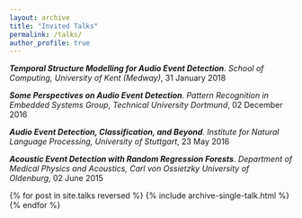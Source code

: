 ```yaml
---
layout: archive
title: "Invited Talks"
permalink: /talks/
author_profile: true
---
```


___Temporal Structure Modelling for Audio Event Detection___. *School of Computing, University of Kent (Medway)*, 31 January 2018

___Some Perspectives on Audio Event Detection___. *Pattern Recognition in Embedded Systems Group, Technical University Dortmund*, 02 December 2016

___Audio Event Detection, Classification, and Beyond___. *Institute for Natural Language Processing, University of Stuttgart*, 23 May 2016

___Acoustic Event Detection with Random Regression Forests___. *Department of Medical Physics and Acoustics, Carl von Ossietzky University of Oldenburg*, 02 June 2015


{% for post in site.talks reversed %}
  {% include archive-single-talk.html %}
{% endfor %}
